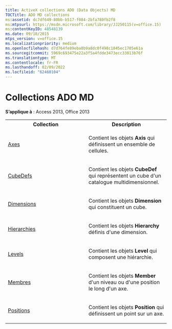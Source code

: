 ```yaml
---
title: ActiveX collections ADO (Data Objects) MD
TOCTitle: ADO MD collections
ms:assetid: dc7df649-80bb-b517-f084-2bfa780fb2f8
ms:mtpsurl: https://msdn.microsoft.com/library/JJ250115(v=office.15)
ms:contentKeyID: 48548139
ms.date: 09/18/2015
mtps_version: v=office.15
ms.localizationpriority: medium
ms.openlocfilehash: d7d764fe89eba8b9a8dc0f498c1845ec1705e61a
ms.sourcegitcommit: 5969c693475e22a3f5a4fdde3473ecc33013b76f
ms.translationtype: MT
ms.contentlocale: fr-FR
ms.lasthandoff: 02/09/2022
ms.locfileid: "62460104"
---
```

# <a name="ado-md-collections"></a>Collections ADO MD

**S’applique à** : Access 2013, Office 2013


<table>
<colgroup>
<col style="width: 50%" />
<col style="width: 50%" />
</colgroup>
<tbody>
<tr class="even">
<th>Collection</th>
<th>Description</th>
</tr>
<tr class="odd">
<td><p><a href="axes-collection-ado-md.md">Axes</a></p></td>
<td><p>Contient les objets <strong>Axis</strong> qui définissent un ensemble de cellules.</p></td>
</tr>
<tr class="even">
<td><p><a href="cubedef-object-ado-md.md">CubeDefs</a></p></td>
<td><p>Contient les objets <strong>CubeDef</strong> qui représentent un cube d'un catalogue multidimensionnel.</p></td>
</tr>
<tr class="odd">
<td><p><a href="dimension-object-ado-md.md">Dimensions</a></p></td>
<td><p>Contient les objets <strong>Dimension</strong> qui constituent un cube.</p></td>
</tr>
<tr class="even">
<td><p><a href="hierarchy-object-ado-md.md">Hierarchies</a></p></td>
<td><p>Contient les objets <strong>Hierarchy</strong> définis d'une dimension.</p></td>
</tr>
<tr class="odd">
<td><p><a href="level-object-ado-md.md">Levels</a></p></td>
<td><p>Contient les objets <strong>Level</strong> qui composent une hiérarchie.</p></td>
</tr>
<tr class="even">
<td><p><a href="members-collection-ado-md.md">Membres</a></p></td>
<td><p>Contient les objets <strong>Member</strong> d'un niveau ou d'une position le long d'un axe.</p></td>
</tr>
<tr class="odd">
<td><p><a href="positions-collection-ado-md.md">Positions</a></p></td>
<td><p>Contient les objets <strong>Position</strong> qui définissent un point sur un axe.</p></td>
</tr>
</tbody>
</table>

